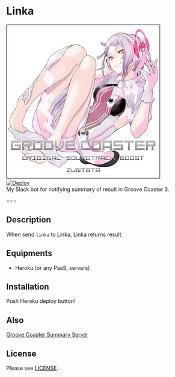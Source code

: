 # Linka
![](./linka.jpg)  
[![Deploy](https://www.herokucdn.com/deploy/button.svg)](https://heroku.com/deploy)  
My Slack bot for notifying summary of result in Groove Coaster 3.  

===

## Description  
When send `linka` to Linka, Linka returns result.  

## Equipments
- Heroku (or any PaaS, servers)

## Installation
Push Heroku deploy button!  

## Also
[Groove Coaster Summary Server](https://github.com/lycoris0731/gc-summary-server)  

## License
Please see [LICENSE](./LICENSE).
